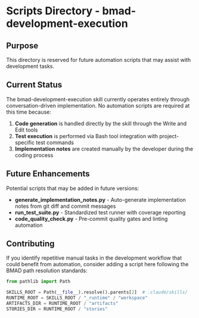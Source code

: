 # Scripts Directory - bmad-development-execution

## Purpose

This directory is reserved for future automation scripts that may assist with development tasks.

## Current Status

The bmad-development-execution skill currently operates entirely through conversation-driven implementation. No automation scripts are required at this time because:

1. **Code generation** is handled directly by the skill through the Write and Edit tools
2. **Test execution** is performed via Bash tool integration with project-specific test commands
3. **Implementation notes** are created manually by the developer during the coding process

## Future Enhancements

Potential scripts that may be added in future versions:

- **generate_implementation_notes.py** - Auto-generate implementation notes from git diff and commit messages
- **run_test_suite.py** - Standardized test runner with coverage reporting
- **code_quality_check.py** - Pre-commit quality gates and linting automation

## Contributing

If you identify repetitive manual tasks in the development workflow that could benefit from automation, consider adding a script here following the BMAD path resolution standards:

```python
from pathlib import Path

SKILLS_ROOT = Path(__file__).resolve().parents[2]  # .claude/skills/
RUNTIME_ROOT = SKILLS_ROOT / "_runtime" / "workspace"
ARTIFACTS_DIR = RUNTIME_ROOT / "artifacts"
STORIES_DIR = RUNTIME_ROOT / "stories"
```
